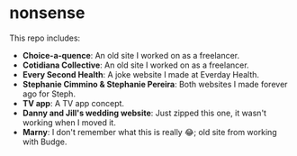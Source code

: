# nonsense
 
 This repo includes:
- **Choice-a-quence**: An old site I worked on as a freelancer.
- **Cotidiana Collective**: An old site I worked on as a freelancer.
- **Every Second Health**: A joke website I made at Everday Health.
- **Stephanie Cimmino & Stephanie Pereira**: Both websites I made forever ago for Steph.
- **TV app**: A TV app concept.
- **Danny and Jill's wedding website**: Just zipped this one, it wasn't working when I moved it.
- **Marny**: I don't remember what this is really 😂; old site from working with Budge.
